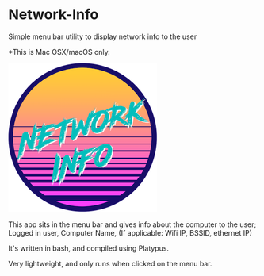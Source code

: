 # Network-Info
Simple menu bar utility to display network info to the user

*This is Mac OSX/macOS only.

![](/assets/network_small.png)

This app sits in the menu bar and gives info about the computer to the user;
Logged in user, Computer Name, (If applicable: Wifi IP, BSSID, ethernet IP)

It's written in bash, and compiled using Platypus. 

Very lightweight, and only runs when clicked on the menu bar.

